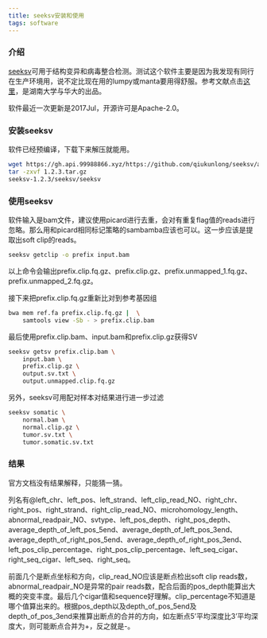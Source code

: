 ```yaml
---
title: seeksv安装和使用
tags: software
---
```


### 介绍

[seeksv](https://github.com/qiukunlong/seeksv)可用于结构变异和病毒整合检测。测试这个软件主要是因为我发现有同行在生产环境用，说不定比现在用的lumpy或manta要用得舒服。参考文献点击[这里](https://academic.oup.com/bioinformatics/article-abstract/33/2/184/2525700/Seeksv-an-accurate-tool-for-somatic-structural)，是湖南大学与华大的出品。

软件最近一次更新是2017Jul，开源许可是Apache-2.0。

### 安装seeksv

软件已经预编译，下载下来解压就能用。
```bash
wget https://gh.api.99988866.xyz/https://github.com/qiukunlong/seeksv/archive/refs/tags/1.2.3.tar.gz
tar -zxvf 1.2.3.tar.gz
seeksv-1.2.3/seeksv/seeksv
```

### 使用seeksv

软件输入是bam文件，建议使用picard进行去重，会对有重复flag值的reads进行忽略。那么用和picard相同标记策略的sambamba应该也可以。这一步应该是提取出soft clip的reads。

```bash
seeksv getclip -o prefix input.bam
```

以上命令会输出prefix.clip.fq.gz、prefix.clip.gz、prefix.unmapped_1.fq.gz、prefix.unmapped_2.fq.gz。

接下来把prefix.clip.fq.gz重新比对到参考基因组
```bash
bwa mem ref.fa prefix.clip.fq.gz |	\
	samtools view -Sb - > prefix.clip.bam
```

最后使用prefix.clip.bam、input.bam和prefix.clip.gz获得SV
```bash
seeksv getsv prefix.clip.bam \
	input.bam \
	prefix.clip.gz \
	output.sv.txt \
	output.unmapped.clip.fq.gz
```

另外，seeksv可用配对样本对结果进行进一步过滤
```bash
seeksv somatic \
	normal.bam \
	normal.clip.gz \
	tumor.sv.txt \
	tumor.somatic.sv.txt
```

### 结果

官方文档没有结果解释，只能猜一猜。

列名有@left_chr、left_pos、left_strand、left_clip_read_NO、right_chr、right_pos、right_strand、right_clip_read_NO、microhomology_length、abnormal_readpair_NO、svtype、left_pos_depth、right_pos_depth、average_depth_of_left_pos_5end、average_depth_of_left_pos_3end、average_depth_of_right_pos_5end、average_depth_of_right_pos_3end、left_pos_clip_percentage、right_pos_clip_percentage、left_seq_cigar、right_seq_cigar、left_seq、right_seq。

前面几个是断点坐标和方向，clip_read_NO应该是断点检出soft clip reads数，abnormal_readpair_NO是异常的pair reads数，配合后面的pos_depth能算出大概的突变丰度。最后几个cigar值和sequence好理解。clip_percentage不知道是哪个值算出来的。根据pos_depth以及depth_of_pos_5end及depth_of_pos_3end来推算出断点的合并的方向，如左断点5’平均深度比3’平均深度大，则可能断点合并为+，反之就是-。

